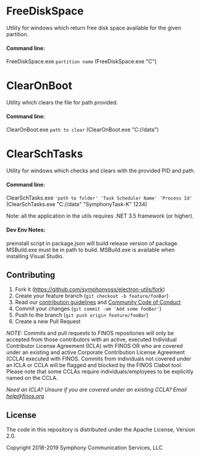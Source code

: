 # FreeDiskSpace
Utility for windows which return free disk space available for the given partition.

#### Command line: 
FreeDiskSpace.exe `partition name` (FreeDiskSpace.exe "C")

# ClearOnBoot
Utility which clears the file for path provided.

#### Command line:
ClearOnBoot.exe `path to clear` (ClearOnBoot.exe "C://data")

# ClearSchTasks
Utility for windows which checks and clears with the provided PID and path.

#### Command line:
ClearSchTasks.exe `'path to folder' 'Task Scheduler Name' 'Process Id'` (ClearSchTasks.exe "C://data" "SymphonyTask-K" 1234)


Note: all the application in the utils requires .NET 3.5 framework (or higher).

#### Dev Env Notes:
preinstall script in package.json will build release version of package.  MSBuild.exe must be in path to build.  MSBuild.exe is available when installing Visual Studio.

## Contributing

1. Fork it (<https://github.com/symphonyoss/electron-utils/fork>)
2. Create your feature branch (`git checkout -b feature/fooBar`)
3. Read our [contribution guidelines](.github/CONTRIBUTING.md) and [Community Code of Conduct](https://www.finos.org/code-of-conduct)
4. Commit your changes (`git commit -am 'Add some fooBar'`)
5. Push to the branch (`git push origin feature/fooBar`)
6. Create a new Pull Request

_NOTE:_ Commits and pull requests to FINOS repositories will only be accepted from those contributors with an active, executed Individual Contributor License Agreement (ICLA) with FINOS OR who are covered under an existing and active Corporate Contribution License Agreement (CCLA) executed with FINOS. Commits from individuals not covered under an ICLA or CCLA will be flagged and blocked by the FINOS Clabot tool. Please note that some CCLAs require individuals/employees to be explicitly named on the CCLA.

*Need an ICLA? Unsure if you are covered under an existing CCLA? Email [help@finos.org](mailto:help@finos.org)*

## License
The code in this repository is distributed under the Apache License, Version 2.0.

Copyright 2018-2019 Symphony Communication Services, LLC
